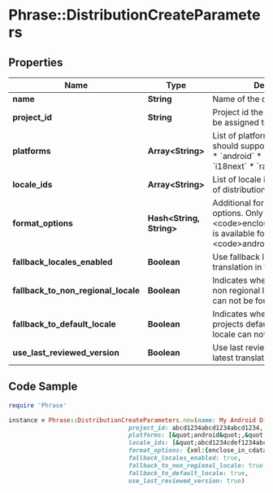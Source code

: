 # Phrase::DistributionCreateParameters

## Properties

Name | Type | Description | Notes
------------ | ------------- | ------------- | -------------
**name** | **String** | Name of the distribution | 
**project_id** | **String** | Project id the distribution should be assigned to. | 
**platforms** | **Array&lt;String&gt;** | List of platforms the distribution should support. Valid values are: * &#x60;android&#x60; * &#x60;ios&#x60; * &#x60;flutter&#x60; * &#x60;i18next&#x60; * &#x60;rails&#x60; | [optional] 
**locale_ids** | **Array&lt;String&gt;** | List of locale ids that will be part of distribution releases | [optional] 
**format_options** | **Hash&lt;String, String&gt;** | Additional formatting and render options. Only &lt;code&gt;enclose_in_cdata&lt;/code&gt; is available for platform &lt;code&gt;android&lt;/code&gt;. | [optional] 
**fallback_locales_enabled** | **Boolean** | Use fallback locale if there is no translation in the current locale. | [optional] 
**fallback_to_non_regional_locale** | **Boolean** | Indicates whether to fallback to non regional locale when locale can not be found | [optional] 
**fallback_to_default_locale** | **Boolean** | Indicates whether to fallback to projects default locale when locale can not be found | [optional] 
**use_last_reviewed_version** | **Boolean** | Use last reviewed instead of latest translation in a project | [optional] 

## Code Sample

```ruby
require 'Phrase'

instance = Phrase::DistributionCreateParameters.new(name: My Android Distribution,
                                 project_id: abcd1234abcd1234abcd1234,
                                 platforms: [&quot;android&quot;,&quot;ios&quot;],
                                 locale_ids: [&quot;abcd1234cdef1234abcd1234cdef1234&quot;,&quot;fff565db236400772368235db2c6117e&quot;],
                                 format_options: {xml:{enclose_in_cdata:&#39;1&#39;}},
                                 fallback_locales_enabled: true,
                                 fallback_to_non_regional_locale: true,
                                 fallback_to_default_locale: true,
                                 use_last_reviewed_version: true)
```


